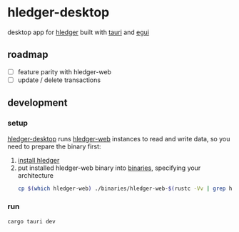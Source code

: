 # hledger-desktop

desktop app for [hledger][] built with [tauri][] and [egui][]

## roadmap

- [ ] feature parity with hledger-web
- [ ] update / delete transactions

## development

### setup

[hledger-desktop][] runs [hledger-web] instances to read and write data, so you need to prepare the binary first:

1. [install hledger][]
2. put installed hledger-web binary into [binaries][], specifying your architecture
   ```bash
   cp $(which hledger-web) ./binaries/hledger-web-$(rustc -Vv | grep host | cut -d' ' -f2-)
   ```

### run

```bash
cargo tauri dev
```

[binaries]: ./binaries/
[hledger]: https://github.com/simonmichael/hledger
[tauri]: https://github.com/tauri-apps/tauri
[egui]: https://github.com/emilk/egui
[install hledger]: https://hledger.org/install.html
[hledger-desktop]: https://github.com/ngalaiko/hledger-desktop
[hledger-web]: https://github.com/simonmichael/hledger/tree/master/hledger-web

